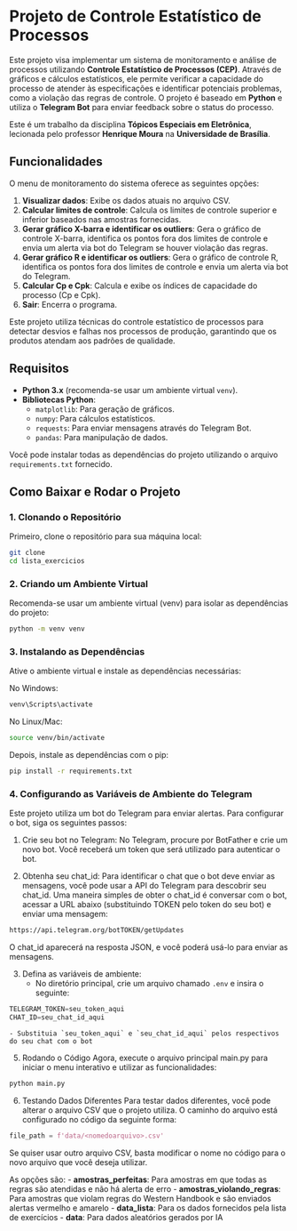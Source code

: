 # Projeto de Controle Estatístico de Processos

Este projeto visa implementar um sistema de monitoramento e análise de processos utilizando **Controle Estatístico de Processos (CEP)**. Através de gráficos e cálculos estatísticos, ele permite verificar a capacidade do processo de atender às especificações e identificar potenciais problemas, como a violação das regras de controle. O projeto é baseado em **Python** e utiliza o **Telegram Bot** para enviar feedback sobre o status do processo.

Este é um trabalho da disciplina **Tópicos Especiais em Eletrônica**, lecionada pelo professor **Henrique Moura** na **Universidade de Brasília**.

## Funcionalidades

O menu de monitoramento do sistema oferece as seguintes opções:

1. **Visualizar dados**: Exibe os dados atuais no arquivo CSV.
2. **Calcular limites de controle**: Calcula os limites de controle superior e inferior baseados nas amostras fornecidas.
3. **Gerar gráfico X-barra e identificar os outliers**: Gera o gráfico de controle X-barra, identifica os pontos fora dos limites de controle e envia um alerta via bot do Telegram se houver violação das regras.
4. **Gerar gráfico R e identificar os outliers**: Gera o gráfico de controle R, identifica os pontos fora dos limites de controle e envia um alerta via bot do Telegram.
5. **Calcular Cp e Cpk**: Calcula e exibe os índices de capacidade do processo (Cp e Cpk).
6. **Sair**: Encerra o programa.

Este projeto utiliza técnicas do controle estatístico de processos para detectar desvios e falhas nos processos de produção, garantindo que os produtos atendam aos padrões de qualidade.

## Requisitos

- **Python 3.x** (recomenda-se usar um ambiente virtual `venv`).
- **Bibliotecas Python**:
  - `matplotlib`: Para geração de gráficos.
  - `numpy`: Para cálculos estatísticos.
  - `requests`: Para enviar mensagens através do Telegram Bot.
  - `pandas`: Para manipulação de dados.

Você pode instalar todas as dependências do projeto utilizando o arquivo `requirements.txt` fornecido.

## Como Baixar e Rodar o Projeto

### 1. Clonando o Repositório

Primeiro, clone o repositório para sua máquina local:

```bash
git clone 
cd lista_exercicios
```

### 2. Criando um Ambiente Virtual

Recomenda-se usar um ambiente virtual (venv) para isolar as dependências do projeto:

```bash
python -m venv venv
```

### 3. Instalando as Dependências

Ative o ambiente virtual e instale as dependências necessárias:

No Windows:
```bash
venv\Scripts\activate
```

No Linux/Mac:

```bash
source venv/bin/activate
```

Depois, instale as dependências com o pip:

```bash
pip install -r requirements.txt
```

### 4. Configurando as Variáveis de Ambiente do Telegram
Este projeto utiliza um bot do Telegram para enviar alertas. Para configurar o bot, siga os seguintes passos:

1. Crie seu bot no Telegram:
No Telegram, procure por BotFather e crie um novo bot. Você receberá um token que será utilizado para autenticar o bot.

2. Obtenha seu chat_id:
Para identificar o chat que o bot deve enviar as mensagens, você pode usar a API do Telegram para descobrir seu chat_id. Uma maneira simples de obter o chat_id é conversar com o bot, acessar a URL abaixo (substituindo TOKEN pelo token do seu bot) e enviar uma mensagem:
```bash
https://api.telegram.org/botTOKEN/getUpdates
```
O chat_id aparecerá na resposta JSON, e você poderá usá-lo para enviar as mensagens.

3. Defina as variáveis de ambiente:
    - No diretório principal, crie um arquivo chamado `.env` e insira o seguinte:
```python
TELEGRAM_TOKEN=seu_token_aqui
CHAT_ID=seu_chat_id_aqui
```
    - Substituia `seu_token_aqui` e `seu_chat_id_aqui` pelos respectivos do seu chat com o bot

5. Rodando o Código
Agora, execute o arquivo principal main.py para iniciar o menu interativo e utilizar as funcionalidades:

```bash
python main.py
```

6. Testando Dados Diferentes
Para testar dados diferentes, você pode alterar o arquivo CSV que o projeto utiliza. O caminho do arquivo está configurado no código da seguinte forma:

```python
file_path = f'data/<nomedoarquivo>.csv'
```
Se quiser usar outro arquivo CSV, basta modificar o nome no código para o novo arquivo que você deseja utilizar.

As opções são:
    - **amostras_perfeitas**: Para amostras em que todas as regras são atendidas e não há alerta de erro
    - **amostras_violando_regras**: Para amostras que violam regras do Western Handbook e são enviados alertas vermelho e amarelo 
    - **data_lista**: Para os dados fornecidos pela lista de exercícios 
    - **data**: Para dados aleatórios gerados por IA